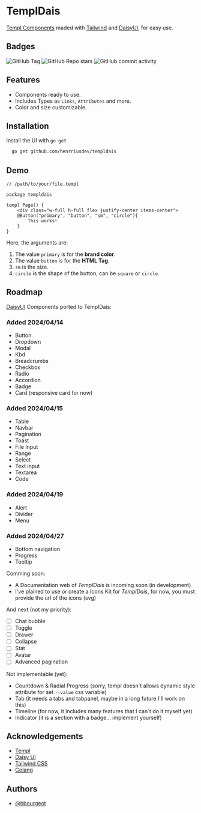 
# TemplDais

[Templ Components](https://github.com/a-h/templ) maded with [Tailwind](https://tailwindcss.com) and [DaisyUI](https://daisyui.com), for easy use.


## Badges

![GitHub Tag](https://img.shields.io/github/v/tag/hbourgeot/templdais)
![GitHub Repo stars](https://img.shields.io/github/stars/hbourgeot/templdais)
![GitHub commit activity](https://img.shields.io/github/commit-activity/w/hbourgeot/templdais)



## Features

- Components ready to use.
- Includes Types as `Links`, `Attributes` and more.
- Color and size customizable.


## Installation

Install the UI with `go get`

```bash
  go get github.com/henrriusdev/templdais
```
    
## Demo

```gohtml
// /path/to/your/file.templ

package templdais

templ Page() {
    <div class="w-full h-full flex justify-center items-center">
    @Button("primary", "button", "sm", "circle"){
        This works!
    }
}
```

Here, the arguments are:
1. The value `primary` is for the **brand color**.
2. The value `button` is for the **HTML Tag**.
3. `sm` is the size.
4. `circle` is the shape of the button, can be `square` or `circle`.



## Roadmap

[DaisyUI](https://daisyui.com) Components ported to TemplDais:

### Added 2024/04/14

- Button
- Dropdown
- Modal
- Kbd
- Breadcrumbs
- Checkbox
- Radio
- Accordion
- Badge
- Card (responsive card for now)

### Added 2024/04/15

- Table
- Navbar
- Pagination
- Toast
- File Input
- Range
- Select
- Text input
- Textarea
- Code

### Added 2024/04/19

- Alert
- Divider
- Menu

### Added 2024/04/27

- Bottom navigation
- Progress
- Tooltip

Comming soon:

- A Documentation web of *TemplDais* is incoming soon (in development)
- I've plained to use or create a Icons Kit for *TemplDais*, for now, you must provide the url of the icons (svg)

And next (not my priority):

- [ ]  Chat bubble
- [ ]  Toggle
- [ ]  Drawer
- [ ]  Collapse
- [ ]  Stat
- [ ]  Avatar
- [ ]  Advanced pagination

Not implementable (yet):

- Countdown & Radial Progress (sorry, templ doesn´t allows dynamic style attribute for set `--value` css variable)
- Tab (it needs a tabs and tabpanel, maybe in a long future I'll work on this)
- Timeline (for now, it includes many features that I can´t do it myself yet)
- Indicator (it is a section with a badge... implement yourself)

## Acknowledgements

 - [Templ](https://github.com/a-h/templ)
 - [Daisy UI](https://daisyui.com)
 - [Tailwind CSS](https://tailwindcss.com)
 - [Golang](https://go.dev)


## Authors

- [@hbourgeot](https://www.github.com/hbourgeot)
